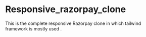 # Responsive_razorpay_clone
This is the complete responsive Razorpay clone in which tailwind framework is mostly used .
